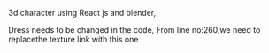 3d character using React js and blender,

Dress needs to be changed in the code,
From line no:260,we need to replacethe texture link with this one
